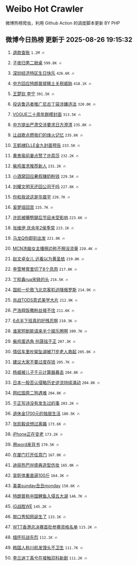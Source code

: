 # Weibo Hot Crawler 



微博热榜爬虫，利用 Github Action 的调度脚本更新 BY PHP 


## 微博今日热榜 更新于 2025-08-26 19:15:32 
1. [退款查账](https://s.weibo.com/weibo?q=%23%E9%80%80%E6%AC%BE%E6%9F%A5%E8%B4%A6%23&t=31&band_rank=1&Refer=top) `1.2M 🔥` 

1. [子夜归男二掀桌](https://s.weibo.com/weibo?q=%E5%AD%90%E5%A4%9C%E5%BD%92%E7%94%B7%E4%BA%8C%E6%8E%80%E6%A1%8C&t=31&band_rank=2&Refer=top) `599.8K 🔥` 

1. [深圳经济特区生日快乐](https://s.weibo.com/weibo?q=%23%E6%B7%B1%E5%9C%B3%E7%BB%8F%E6%B5%8E%E7%89%B9%E5%8C%BA%E7%94%9F%E6%97%A5%E5%BF%AB%E4%B9%90%23&t=31&band_rank=3&Refer=top) `426.6K 🔥` 

1. [中方回应特朗普就稀土关税威胁](https://s.weibo.com/weibo?q=%23%E4%B8%AD%E6%96%B9%E5%9B%9E%E5%BA%94%E7%89%B9%E6%9C%97%E6%99%AE%E5%B0%B1%E7%A8%80%E5%9C%9F%E5%85%B3%E7%A8%8E%E5%A8%81%E8%83%81%23&t=31&band_rank=4&Refer=top) `418.1K 🔥` 

1. [王楚钦 李宁](https://s.weibo.com/weibo?q=%E7%8E%8B%E6%A5%9A%E9%92%A6%20%E6%9D%8E%E5%AE%81&t=31&band_rank=5&Refer=top) `391.5K 🔥` 

1. [投诉鲁迅者推广尼古丁袋涉嫌违法](https://s.weibo.com/weibo?q=%23%E6%8A%95%E8%AF%89%E9%B2%81%E8%BF%85%E8%80%85%E6%8E%A8%E5%B9%BF%E5%B0%BC%E5%8F%A4%E4%B8%81%E8%A2%8B%E6%B6%89%E5%AB%8C%E8%BF%9D%E6%B3%95%23&t=31&band_rank=6&Refer=top) `320.0K 🔥` 

1. [VOGUE二十周年群模封面](https://s.weibo.com/weibo?q=%23VOGUE%E4%BA%8C%E5%8D%81%E5%91%A8%E5%B9%B4%E7%BE%A4%E6%A8%A1%E5%B0%81%E9%9D%A2%23&t=31&band_rank=7&Refer=top) `313.5K 🔥` 

1. [中方提出严肃交涉要求日方澄清](https://s.weibo.com/weibo?q=%23%E4%B8%AD%E6%96%B9%E6%8F%90%E5%87%BA%E4%B8%A5%E8%82%83%E4%BA%A4%E6%B6%89%E8%A6%81%E6%B1%82%E6%97%A5%E6%96%B9%E6%BE%84%E6%B8%85%23&t=31&band_rank=8&Refer=top) `235.8K 🔥` 

1. [让战歌点燃我们的烽火记忆](https://s.weibo.com/weibo?q=%23%E8%AE%A9%E6%88%98%E6%AD%8C%E7%82%B9%E7%87%83%E6%88%91%E4%BB%AC%E7%9A%84%E7%83%BD%E7%81%AB%E8%AE%B0%E5%BF%86%23&t=31&band_rank=9&Refer=top) `235.6K 🔥` 

1. [王鹤棣ELLE金九封面预告](https://s.weibo.com/weibo?q=%23%E7%8E%8B%E9%B9%A4%E6%A3%A3ELLE%E9%87%91%E4%B9%9D%E5%B0%81%E9%9D%A2%E9%A2%84%E5%91%8A%23&t=31&band_rank=10&Refer=top) `233.5K 🔥` 

1. [黄景瑜前妻点赞了许荔莎](https://s.weibo.com/weibo?q=%23%E9%BB%84%E6%99%AF%E7%91%9C%E5%89%8D%E5%A6%BB%E7%82%B9%E8%B5%9E%E4%BA%86%E8%AE%B8%E8%8D%94%E8%8E%8E%23&t=31&band_rank=11&Refer=top) `232.2K 🔥` 

1. [柴鸡蛋求推荐新人](https://s.weibo.com/weibo?q=%23%E6%9F%B4%E9%B8%A1%E8%9B%8B%E6%B1%82%E6%8E%A8%E8%8D%90%E6%96%B0%E4%BA%BA%23&t=31&band_rank=12&Refer=top) `231.2K 🔥` 

1. [小酒窝回应暑假赚奶粉钱](https://s.weibo.com/weibo?q=%E5%B0%8F%E9%85%92%E7%AA%9D%E5%9B%9E%E5%BA%94%E6%9A%91%E5%81%87%E8%B5%9A%E5%A5%B6%E7%B2%89%E9%92%B1&t=31&band_rank=13&Refer=top) `229.5K 🔥` 

1. [刘耀文明天还回公司干吗](https://s.weibo.com/weibo?q=%E5%88%98%E8%80%80%E6%96%87%E6%98%8E%E5%A4%A9%E8%BF%98%E5%9B%9E%E5%85%AC%E5%8F%B8%E5%B9%B2%E5%90%97&t=31&band_rank=14&Refer=top) `227.8K 🔥` 

1. [你和我说这是华晨宇](https://s.weibo.com/weibo?q=%E4%BD%A0%E5%92%8C%E6%88%91%E8%AF%B4%E8%BF%99%E6%98%AF%E5%8D%8E%E6%99%A8%E5%AE%87&t=31&band_rank=15&Refer=top) `226.7K 🔥` 

1. [奚梦瑶回宫](https://s.weibo.com/weibo?q=%23%E5%A5%9A%E6%A2%A6%E7%91%B6%E5%9B%9E%E5%AE%AB%23&t=31&band_rank=16&Refer=top) `225.7K 🔥` 

1. [许凯被曝劈腿后节目未受影响](https://s.weibo.com/weibo?q=%23%E8%AE%B8%E5%87%AF%E8%A2%AB%E6%9B%9D%E5%8A%88%E8%85%BF%E5%90%8E%E8%8A%82%E7%9B%AE%E6%9C%AA%E5%8F%97%E5%BD%B1%E5%93%8D%23&t=31&band_rank=17&Refer=top) `223.6K 🔥` 

1. [张维伊 庆余年2侯季常](https://s.weibo.com/weibo?q=%E5%BC%A0%E7%BB%B4%E4%BC%8A%20%E5%BA%86%E4%BD%99%E5%B9%B42%E4%BE%AF%E5%AD%A3%E5%B8%B8&t=31&band_rank=18&Refer=top) `223.1K 🔥` 

1. [马龙Q你即刻出发](https://s.weibo.com/weibo?q=%23%E9%A9%AC%E9%BE%99Q%E4%BD%A0%E5%8D%B3%E5%88%BB%E5%87%BA%E5%8F%91%23&t=31&band_rank=19&Refer=top) `221.0K 🔥` 

1. [MCN洗脑女主播擦边称不擦没流量](https://s.weibo.com/weibo?q=%23MCN%E6%B4%97%E8%84%91%E5%A5%B3%E4%B8%BB%E6%92%AD%E6%93%A6%E8%BE%B9%E7%A7%B0%E4%B8%8D%E6%93%A6%E6%B2%A1%E6%B5%81%E9%87%8F%23&t=31&band_rank=20&Refer=top) `220.4K 🔥` 

1. [赵文卓女儿 远看以为黄圣依](https://s.weibo.com/weibo?q=%E8%B5%B5%E6%96%87%E5%8D%93%E5%A5%B3%E5%84%BF%20%E8%BF%9C%E7%9C%8B%E4%BB%A5%E4%B8%BA%E9%BB%84%E5%9C%A3%E4%BE%9D&t=31&band_rank=21&Refer=top) `219.0K 🔥` 

1. [李雪琴胃里切了8个息肉](https://s.weibo.com/weibo?q=%E6%9D%8E%E9%9B%AA%E7%90%B4%E8%83%83%E9%87%8C%E5%88%87%E4%BA%868%E4%B8%AA%E6%81%AF%E8%82%89&t=31&band_rank=22&Refer=top) `217.8K 🔥` 

1. [丁程鑫rua宋轶的头](https://s.weibo.com/weibo?q=%E4%B8%81%E7%A8%8B%E9%91%ABrua%E5%AE%8B%E8%BD%B6%E7%9A%84%E5%A4%B4&t=31&band_rank=23&Refer=top) `216.5K 🔥` 

1. [国航一伦敦飞北京客机迫降俄罗斯](https://s.weibo.com/weibo?q=%23%E5%9B%BD%E8%88%AA%E4%B8%80%E4%BC%A6%E6%95%A6%E9%A3%9E%E5%8C%97%E4%BA%AC%E5%AE%A2%E6%9C%BA%E8%BF%AB%E9%99%8D%E4%BF%84%E7%BD%97%E6%96%AF%23&t=31&band_rank=24&Refer=top) `214.9K 🔥` 

1. [肖战TODS意式美学大片](https://s.weibo.com/weibo?q=%23%E8%82%96%E6%88%98TODS%E6%84%8F%E5%BC%8F%E7%BE%8E%E5%AD%A6%E5%A4%A7%E7%89%87%23&t=31&band_rank=25&Refer=top) `212.9K 🔥` 

1. [严浩翔饭撒粉丝接不住](https://s.weibo.com/weibo?q=%E4%B8%A5%E6%B5%A9%E7%BF%94%E9%A5%AD%E6%92%92%E7%B2%89%E4%B8%9D%E6%8E%A5%E4%B8%8D%E4%BD%8F&t=31&band_rank=26&Refer=top) `211.6K 🔥` 

1. [6点半下班真的好残忍啊](https://s.weibo.com/weibo?q=6%E7%82%B9%E5%8D%8A%E4%B8%8B%E7%8F%AD%E7%9C%9F%E7%9A%84%E5%A5%BD%E6%AE%8B%E5%BF%8D%E5%95%8A&t=31&band_rank=27&Refer=top) `210.3K 🔥` 

1. [谁家短剧能请来半个娱乐圈啊](https://s.weibo.com/weibo?q=%E8%B0%81%E5%AE%B6%E7%9F%AD%E5%89%A7%E8%83%BD%E8%AF%B7%E6%9D%A5%E5%8D%8A%E4%B8%AA%E5%A8%B1%E4%B9%90%E5%9C%88%E5%95%8A&t=31&band_rank=28&Refer=top) `209.7K 🔥` 

1. [柴鸡蛋选角 何晟铭于正](https://s.weibo.com/weibo?q=%E6%9F%B4%E9%B8%A1%E8%9B%8B%E9%80%89%E8%A7%92%20%E4%BD%95%E6%99%9F%E9%93%AD%E4%BA%8E%E6%AD%A3&t=31&band_rank=29&Refer=top) `207.3K 🔥` 

1. [情侣车里吵架坠湖被71岁老人救起](https://s.weibo.com/weibo?q=%23%E6%83%85%E4%BE%A3%E8%BD%A6%E9%87%8C%E5%90%B5%E6%9E%B6%E5%9D%A0%E6%B9%96%E8%A2%AB71%E5%B2%81%E8%80%81%E4%BA%BA%E6%95%91%E8%B5%B7%23&t=31&band_rank=30&Refer=top) `205.8K 🔥` 

1. [建议大家不要过度存钱](https://s.weibo.com/weibo?q=%E5%BB%BA%E8%AE%AE%E5%A4%A7%E5%AE%B6%E4%B8%8D%E8%A6%81%E8%BF%87%E5%BA%A6%E5%AD%98%E9%92%B1&t=31&band_rank=31&Refer=top) `205.7K 🔥` 

1. [杨威被儿子千元计算器暴击](https://s.weibo.com/weibo?q=%23%E6%9D%A8%E5%A8%81%E8%A2%AB%E5%84%BF%E5%AD%90%E5%8D%83%E5%85%83%E8%AE%A1%E7%AE%97%E5%99%A8%E6%9A%B4%E5%87%BB%23&t=31&band_rank=32&Refer=top) `204.8K 🔥` 

1. [日本一股否认侵略历史逆流持续涌动](https://s.weibo.com/weibo?q=%23%E6%97%A5%E6%9C%AC%E4%B8%80%E8%82%A1%E5%90%A6%E8%AE%A4%E4%BE%B5%E7%95%A5%E5%8E%86%E5%8F%B2%E9%80%86%E6%B5%81%E6%8C%81%E7%BB%AD%E6%B6%8C%E5%8A%A8%23&t=31&band_rank=33&Refer=top) `204.8K 🔥` 

1. [网红固原二狗遇难](https://s.weibo.com/weibo?q=%23%E7%BD%91%E7%BA%A2%E5%9B%BA%E5%8E%9F%E4%BA%8C%E7%8B%97%E9%81%87%E9%9A%BE%23&t=31&band_rank=34&Refer=top) `204.8K 🔥` 

1. [于正写诗没有发生过的事](https://s.weibo.com/weibo?q=%23%E4%BA%8E%E6%AD%A3%E5%86%99%E8%AF%97%E6%B2%A1%E6%9C%89%E5%8F%91%E7%94%9F%E8%BF%87%E7%9A%84%E4%BA%8B%23&t=31&band_rank=35&Refer=top) `203.2K 🔥` 

1. [退休金1700元的独居生活](https://s.weibo.com/weibo?q=%E9%80%80%E4%BC%91%E9%87%911700%E5%85%83%E7%9A%84%E7%8B%AC%E5%B1%85%E7%94%9F%E6%B4%BB&t=31&band_rank=36&Refer=top) `180.5K 🔥` 

1. [张凯毅说想过离婚](https://s.weibo.com/weibo?q=%23%E5%BC%A0%E5%87%AF%E6%AF%85%E8%AF%B4%E6%83%B3%E8%BF%87%E7%A6%BB%E5%A9%9A%23&t=31&band_rank=37&Refer=top) `173.6K 🔥` 

1. [iPhone正在变老](https://s.weibo.com/weibo?q=iPhone%E6%AD%A3%E5%9C%A8%E5%8F%98%E8%80%81&t=31&band_rank=38&Refer=top) `173.2K 🔥` 

1. [用word来背书](https://s.weibo.com/weibo?q=%E7%94%A8word%E6%9D%A5%E8%83%8C%E4%B9%A6&t=31&band_rank=39&Refer=top) `170.5K 🔥` 

1. [在厦门打开任意门](https://s.weibo.com/weibo?q=%23%E5%9C%A8%E5%8E%A6%E9%97%A8%E6%89%93%E5%BC%80%E4%BB%BB%E6%84%8F%E9%97%A8%23&t=31&band_rank=40&Refer=top) `167.0K 🔥` 

1. [迪丽热巴W盛典造型仿妆](https://s.weibo.com/weibo?q=%23%E8%BF%AA%E4%B8%BD%E7%83%AD%E5%B7%B4W%E7%9B%9B%E5%85%B8%E9%80%A0%E5%9E%8B%E4%BB%BF%E5%A6%86%23&t=31&band_rank=41&Refer=top) `165.0K 🔥` 

1. [吴昕体重直逼100斤](https://s.weibo.com/weibo?q=%E5%90%B4%E6%98%95%E4%BD%93%E9%87%8D%E7%9B%B4%E9%80%BC100%E6%96%A4&t=31&band_rank=42&Refer=top) `164.3K 🔥` 

1. [美美sunday丑丑monday](https://s.weibo.com/weibo?q=%E7%BE%8E%E7%BE%8Esunday%E4%B8%91%E4%B8%91monday&t=31&band_rank=43&Refer=top) `158.6K 🔥` 

1. [特朗普称中国鲤鱼入侵五大湖](https://s.weibo.com/weibo?q=%23%E7%89%B9%E6%9C%97%E6%99%AE%E7%A7%B0%E4%B8%AD%E5%9B%BD%E9%B2%A4%E9%B1%BC%E5%85%A5%E4%BE%B5%E4%BA%94%E5%A4%A7%E6%B9%96%23&t=31&band_rank=44&Refer=top) `146.7K 🔥` 

1. [iG战胜WE](https://s.weibo.com/weibo?q=%23iG%E6%88%98%E8%83%9CWE%23&t=31&band_rank=45&Refer=top) `145.2K 🔥` 

1. [脱口秀知网诞生了](https://s.weibo.com/weibo?q=%E8%84%B1%E5%8F%A3%E7%A7%80%E7%9F%A5%E7%BD%91%E8%AF%9E%E7%94%9F%E4%BA%86&t=31&band_rank=46&Refer=top) `133.1K 🔥` 

1. [WTT香港总决赛首批参赛资格名单](https://s.weibo.com/weibo?q=%23WTT%E9%A6%99%E6%B8%AF%E6%80%BB%E5%86%B3%E8%B5%9B%E9%A6%96%E6%89%B9%E5%8F%82%E8%B5%9B%E8%B5%84%E6%A0%BC%E5%90%8D%E5%8D%95%23&t=31&band_rank=47&Refer=top) `115.2K 🔥` 

1. [缅怀抗战先烈](https://s.weibo.com/weibo?q=%23%E7%BC%85%E6%80%80%E6%8A%97%E6%88%98%E5%85%88%E7%83%88%23&t=31&band_rank=48&Refer=top) `112.1K 🔥` 

1. [韩国人称川航发馒头不卫生](https://s.weibo.com/weibo?q=%E9%9F%A9%E5%9B%BD%E4%BA%BA%E7%A7%B0%E5%B7%9D%E8%88%AA%E5%8F%91%E9%A6%92%E5%A4%B4%E4%B8%8D%E5%8D%AB%E7%94%9F&t=31&band_rank=49&Refer=top) `111.7K 🔥` 

1. [李兰迪丁禹兮在接触邓科新剧](https://s.weibo.com/weibo?q=%23%E6%9D%8E%E5%85%B0%E8%BF%AA%E4%B8%81%E7%A6%B9%E5%85%AE%E5%9C%A8%E6%8E%A5%E8%A7%A6%E9%82%93%E7%A7%91%E6%96%B0%E5%89%A7%23&t=31&band_rank=50&Refer=top) `111.2K 🔥` 

